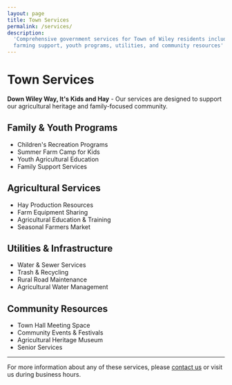 ```yaml
---
layout: page
title: Town Services
permalink: /services/
description:
  'Comprehensive government services for Town of Wiley residents including
  farming support, youth programs, utilities, and community resources'
---
```


# Town Services

<div class="services-banner bg-amber-50 border-l-4 border-amber-700 p-4 mb-8 rounded shadow-sm">
  <p class="text-amber-900 font-medium">
    <strong>Down Wiley Way, It's Kids and Hay</strong> - Our services are designed to support our agricultural heritage and family-focused community.
  </p>
</div>

## Family & Youth Programs

- Children's Recreation Programs
- Summer Farm Camp for Kids
- Youth Agricultural Education
- Family Support Services

## Agricultural Services

- Hay Production Resources
- Farm Equipment Sharing
- Agricultural Education & Training
- Seasonal Farmers Market

## Utilities & Infrastructure

- Water & Sewer Services
- Trash & Recycling
- Rural Road Maintenance
- Agricultural Water Management

## Community Resources

- Town Hall Meeting Space
- Community Events & Festivals
- Agricultural Heritage Museum
- Senior Services

---

For more information about any of these services, please [contact us](/contact/)
or visit us during business hours.
